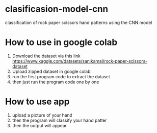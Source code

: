 # clasificasion-model-cnn
classification of rock paper scissors hand patterns using the CNN model

# How to use in google colab
1. Download the dataset via this link https://www.kaggle.com/datasets/sanikamal/rock-paper-scissors-dataset
2. Upload zipped dataset in google colab
3. run the first program code to extract the dataset
4. then just run the program code one by one

# How to use app
1. upload a picture of your hand
2. then the program will classify your hand patter
3. then the output will appear

